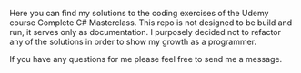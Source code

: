 Here you can find my solutions to the coding exercises of the Udemy course Complete C# Masterclass.
This repo is not designed to be build and run, it serves only as documentation. I purposely decided not to refactor 
any of the solutions in order to show my growth as a programmer. 

If you have any questions for me please feel free to send me a message.
